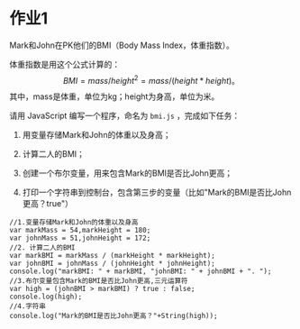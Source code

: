 # 作业1

Mark和John在PK他们的BMI（Body Mass Index，体重指数）。

体重指数是用这个公式计算的：
$$
BMI = mass / height^2 = mass / (height * height)。
$$
其中，mass是体重，单位为kg；height为身高，单位为米。

请用 JavaScript 编写一个程序，命名为 `bmi.js` ，完成如下任务：

1. 用变量存储Mark和John的体重以及身高；

2. 计算二人的BMI；

3. 创建一个布尔变量，用来包含Mark的BMI是否比John更高；

4. 打印一个字符串到控制台，包含第三步的变量（比如"Mark的BMI是否比John更高？true"）

   

```
//1.变量存储Mark和John的体重以及身高
var markMass = 54,markHeight = 180;
var johnMass = 51,johnHeight = 172;
//2. 计算二人的BMI
var markBMI = markMass / (markHeight * markHeight);
var johnBMI = johnMass / (johnHeight * johnHeight);
console.log("markBMI: " + markBMI, "johnBMI: " + johnBMI + ". ");
//3.布尔变量包含Mark的BMI是否比John更高,三元运算符
var high = (johnBMI > markBMI) ? true : false;
console.log(high);
//4.字符串
console.log("Mark的BMI是否比John更高？"+String(high));
```





